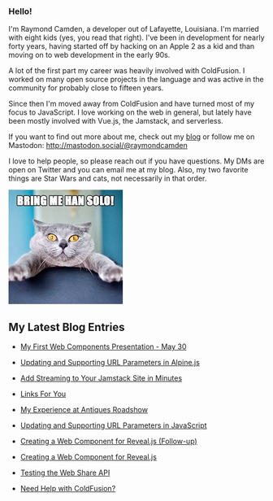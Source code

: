 ### Hello!

I'm Raymond Camden, a developer out of Lafayette, Louisiana. I'm married with eight kids (yes, you read that right). I've been in development for nearly forty years, having started off by hacking on an Apple 2 as a kid and than moving on to web development in the early 90s.

A lot of the first part my career was heavily involved with ColdFusion. I worked on many open source projects in the language and was active in the community for probably close to fifteen years. 

Since then I'm moved away from ColdFusion and have turned most of my focus to JavaScript. I love working on the web in general, but lately have been mostly involved with Vue.js, the Jamstack, and serverless. 

If you want to find out more about me, check out my [blog](https://www.raymondcamden.com) or follow me on Mastodon: <http://mastodon.social/@raymondcamden>

I love to help people, so please reach out if you have questions. My DMs are open on Twitter and you can email me at my blog. Also, my two favorite things are Star Wars and cats, not necessarily in that order.

![Star Wars cat](https://raw.githubusercontent.com/cfjedimaster/cfjedimaster/master/cat.jpg)

<!-- RSS -->
## My Latest Blog Entries

* [My First Web Components Presentation - May 30](https://www.raymondcamden.com/2023/05/15/my-first-web-components-presentation-may-30)

* [Updating and Supporting URL Parameters in Alpine.js](https://www.raymondcamden.com/2023/05/12/updating-and-supporting-url-parameters-in-alpinejs)

* [Add Streaming to Your Jamstack Site in Minutes](https://www.raymondcamden.com/2023/05/08/add-streaming-to-your-jamstack-site-in-minutes)

* [Links For You](https://www.raymondcamden.com/2023/05/06/links-for-you)

* [My Experience at Antiques Roadshow](https://www.raymondcamden.com/2023/05/04/my-experience-at-antiques-roadshow)

* [Updating and Supporting URL Parameters in JavaScript](https://www.raymondcamden.com/2023/04/27/updating-and-supporting-url-parameters-in-javascript)

* [Creating a Web Component for Reveal.js (Follow-up)](https://www.raymondcamden.com/2023/04/24/creating-a-web-component-for-revealjs-followup)

* [Creating a Web Component for Reveal.js](https://www.raymondcamden.com/2023/04/22/creating-a-web-component-for-revealjs)

* [Testing the Web Share API](https://www.raymondcamden.com/2023/04/20/testing-the-web-share-api)

* [Need Help with ColdFusion?](https://www.raymondcamden.com/2023/04/14/need-help-with-coldfusion)

<!-- ENDRSS -->

